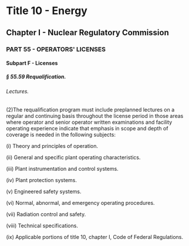 
# Title 10 - Energy
## Chapter I - Nuclear Regulatory Commission
### PART 55 - OPERATORS' LICENSES
#### Subpart F - Licenses
##### § 55.59 Requalification.
###### Lectures.

(2)The requalification program must include preplanned lectures on a regular and continuing basis throughout the license period in those areas where operator and senior operator written examinations and facility operating experience indicate that emphasis in scope and depth of coverage is needed in the following subjects:

(i) Theory and principles of operation.

(ii) General and specific plant operating characteristics.

(iii) Plant instrumentation and control systems.

(iv) Plant protection systems.

(v) Engineered safety systems.

(vi) Normal, abnormal, and emergency operating procedures.

(vii) Radiation control and safety.

(viii) Technical specifications.

(ix) Applicable portions of title 10, chapter I, Code of Federal Regulations.

